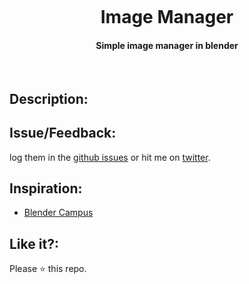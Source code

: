 <p align="center"> 
  <img src="" />
  <h1 align="center">Image Manager</h1>
  <h4 align="center">Simple image manager in blender</h4>
  <br>
</p>

## Description:


## Issue/Feedback:

log them in the [github issues](https://github.com/cg-cnu/blender-image-manager/issues) or hit me on [twitter](https://twitter.com/cgcnu).

## Inspiration:

* [Blender Campus](https://www.youtube.com/watch?time_continue=81&v=cnz02CCRThQ)

## Like it?:

Please ⭐ this repo.